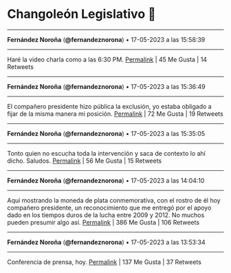 # Changoleón Legislativo 🙈
*****
**Fernández Noroña** (**@fernandeznorona**) • 17-05-2023 a las 15:58:39
*****
Haré la video charla como a las 6:30 PM.
[Permalink](https://twitter.com/fernandeznorona/status/1658985410674974720) | 45 Me Gusta | 14 Retweets
*****
**Fernández Noroña** (**@fernandeznorona**) • 17-05-2023 a las 15:36:49
*****
El compañero presidente hizo pública la exclusión, yo estaba obligado a fijar de la misma manera mi posición.
[Permalink](https://twitter.com/fernandeznorona/status/1658979919739625472) | 72 Me Gusta | 19 Retweets
*****
**Fernández Noroña** (**@fernandeznorona**) • 17-05-2023 a las 15:35:05
*****
Tonto quien no escucha toda la intervención y saca de contexto lo ahí dicho. Saludos.
[Permalink](https://twitter.com/fernandeznorona/status/1658979481275473921) | 56 Me Gusta | 15 Retweets
*****
**Fernández Noroña** (**@fernandeznorona**) • 17-05-2023 a las 14:04:10
*****
Aquí mostrando la moneda de plata conmemorativa, con el rostro de él hoy compañero presidente, un reconocimiento que me entregó por el apoyo dado en los tiempos duros de la lucha entre 2009 y 2012. No muchos pueden presumir algo así.
[Permalink](https://twitter.com/fernandeznorona/status/1658956603004178432) | 386 Me Gusta | 106 Retweets
*****
**Fernández Noroña** (**@fernandeznorona**) • 17-05-2023 a las 13:53:34
*****
Conferencia de prensa, hoy.
[Permalink](https://twitter.com/fernandeznorona/status/1658953934965469184) | 137 Me Gusta | 37 Retweets